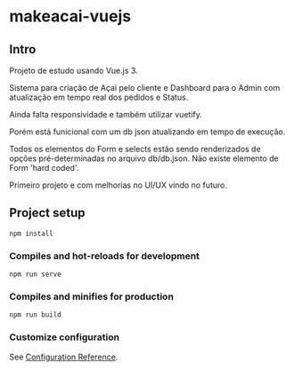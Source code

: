 # makeacai-vuejs

## Intro
Projeto de estudo usando Vue.js 3.

Sistema para criação de Açaí pelo cliente e Dashboard para o Admin com atualização em tempo real dos pedidos e Status.

Ainda falta responsividade e também utilizar vuetify.

Porém está funicional com um db json atualizando em tempo de execução.

Todos os elementos do Form e selects estão sendo renderizados de opções pré-determinadas no arquivo db/db.json.
Não existe elemento de Form 'hard coded'.

Primeiro projeto e com melhorias no UI/UX vindo no futuro.


## Project setup
```
npm install
```

### Compiles and hot-reloads for development
```
npm run serve
```

### Compiles and minifies for production
```
npm run build
```

### Customize configuration
See [Configuration Reference](https://cli.vuejs.org/config/).


